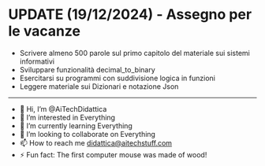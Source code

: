# UPDATE (19/12/2024) - Assegno per le vacanze
- Scrivere almeno 500 parole sul primo capitolo del materiale sui sistemi informativi
- Sviluppare funzionalità decimal_to_binary
- Esercitarsi su programmi con suddivisione logica in funzioni 
- Leggere materiale sui Dizionari e notazione Json
---

- 👋 Hi, I’m @AiTechDidattica
- 👀 I’m interested in Everything
- 🌱 I’m currently learning Everything
- 💞️ I’m looking to collaborate on Everything
- 📫 How to reach me didattica@aitechstuff.com
- ⚡ Fun fact: The first computer mouse was made of wood!

<!---
AiTechDidattica/AiTechDidattica is a ✨ special ✨ repository because its `README.md` (this file) appears on your GitHub profile.
You can click the Preview link to take a look at your changes.
--->
